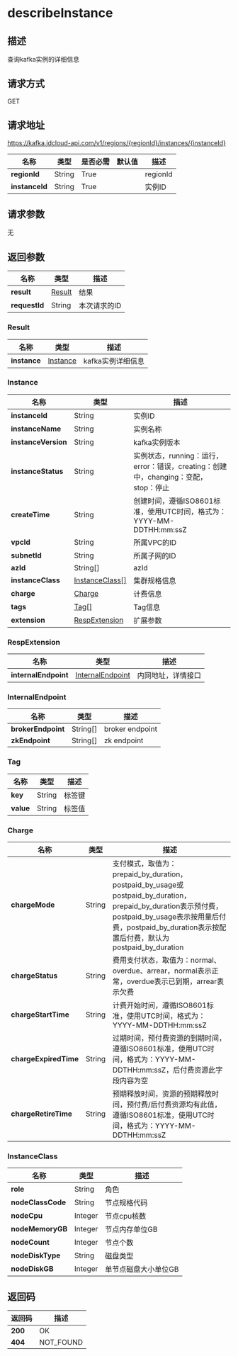 # describeInstance


## 描述
查询kafka实例的详细信息

## 请求方式
GET

## 请求地址
https://kafka.jdcloud-api.com/v1/regions/{regionId}/instances/{instanceId}

|名称|类型|是否必需|默认值|描述|
|---|---|---|---|---|
|**regionId**|String|True| |regionId|
|**instanceId**|String|True| |实例ID|

## 请求参数
无


## 返回参数
|名称|类型|描述|
|---|---|---|
|**result**|[Result](describeinstance#result)|结果|
|**requestId**|String|本次请求的ID|

### <div id="result">Result</div>
|名称|类型|描述|
|---|---|---|
|**instance**|[Instance](describeinstance#instance)|kafka实例详细信息|
### <div id="instance">Instance</div>
|名称|类型|描述|
|---|---|---|
|**instanceId**|String|实例ID|
|**instanceName**|String|实例名称|
|**instanceVersion**|String|kafka实例版本|
|**instanceStatus**|String|实例状态，running：运行，error：错误，creating：创建中，changing：变配，stop：停止|
|**createTime**|String|创建时间，遵循ISO8601标准，使用UTC时间，格式为：YYYY-MM-DDTHH:mm:ssZ|
|**vpcId**|String|所属VPC的ID|
|**subnetId**|String|所属子网的ID|
|**azId**|String[]|azId|
|**instanceClass**|[InstanceClass[]](describeinstance#instanceclass)|集群规格信息|
|**charge**|[Charge](describeinstance#charge)|计费信息|
|**tags**|[Tag[]](describeinstance#tag)|Tag信息|
|**extension**|[RespExtension](describeinstance#respextension)|扩展参数|
### <div id="respextension">RespExtension</div>
|名称|类型|描述|
|---|---|---|
|**internalEndpoint**|[InternalEndpoint](describeinstance#internalendpoint)|内网地址，详情接口|
### <div id="internalendpoint">InternalEndpoint</div>
|名称|类型|描述|
|---|---|---|
|**brokerEndpoint**|String[]|broker endpoint|
|**zkEndpoint**|String[]|zk endpoint|
### <div id="tag">Tag</div>
|名称|类型|描述|
|---|---|---|
|**key**|String|标签键|
|**value**|String|标签值|
### <div id="charge">Charge</div>
|名称|类型|描述|
|---|---|---|
|**chargeMode**|String|支付模式，取值为：prepaid_by_duration，postpaid_by_usage或postpaid_by_duration，prepaid_by_duration表示预付费，postpaid_by_usage表示按用量后付费，postpaid_by_duration表示按配置后付费，默认为postpaid_by_duration|
|**chargeStatus**|String|费用支付状态，取值为：normal、overdue、arrear，normal表示正常，overdue表示已到期，arrear表示欠费|
|**chargeStartTime**|String|计费开始时间，遵循ISO8601标准，使用UTC时间，格式为：YYYY-MM-DDTHH:mm:ssZ|
|**chargeExpiredTime**|String|过期时间，预付费资源的到期时间，遵循ISO8601标准，使用UTC时间，格式为：YYYY-MM-DDTHH:mm:ssZ，后付费资源此字段内容为空|
|**chargeRetireTime**|String|预期释放时间，资源的预期释放时间，预付费/后付费资源均有此值，遵循ISO8601标准，使用UTC时间，格式为：YYYY-MM-DDTHH:mm:ssZ|
### <div id="instanceclass">InstanceClass</div>
|名称|类型|描述|
|---|---|---|
|**role**|String|角色|
|**nodeClassCode**|String|节点规格代码|
|**nodeCpu**|Integer|节点cpu核数|
|**nodeMemoryGB**|Integer|节点内存单位GB|
|**nodeCount**|Integer|节点个数|
|**nodeDiskType**|String|磁盘类型|
|**nodeDiskGB**|Integer|单节点磁盘大小单位GB|

## 返回码
|返回码|描述|
|---|---|
|**200**|OK|
|**404**|NOT_FOUND|
